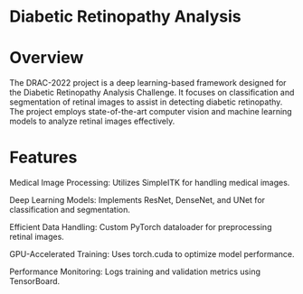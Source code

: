 # Diabetic Retinopathy Analysis 
# Overview

The DRAC-2022 project is a deep learning-based framework designed for the Diabetic Retinopathy Analysis Challenge. It focuses on classification and segmentation of retinal images to assist in detecting diabetic retinopathy. The project employs state-of-the-art computer vision and machine learning models to analyze retinal images effectively.

# Features

Medical Image Processing: Utilizes SimpleITK for handling medical images.

Deep Learning Models: Implements ResNet, DenseNet, and UNet for classification and segmentation.

Efficient Data Handling: Custom PyTorch dataloader for preprocessing retinal images.

GPU-Accelerated Training: Uses torch.cuda to optimize model performance.

Performance Monitoring: Logs training and validation metrics using TensorBoard.
